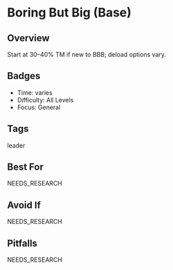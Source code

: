 # Boring But Big (Base)

## Overview
Start at 30–40% TM if new to BBB; deload options vary.

## Badges
- Time: varies
- Difficulty: All Levels
- Focus: General

## Tags
leader

## Best For
NEEDS_RESEARCH

## Avoid If
NEEDS_RESEARCH

## Pitfalls
NEEDS_RESEARCH
